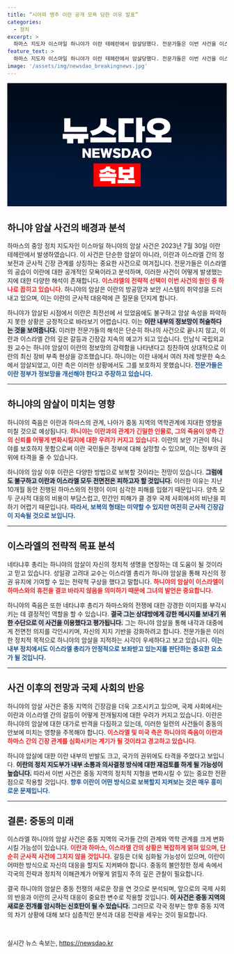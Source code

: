 ```yaml
---
title: “시아파 맹주 이란 공개 모욕 당한 이유 발표”
categories:
  - 정치
excerpt: >
  하마스 지도자 이스마일 하니야가 이란 테헤란에서 암살당했다. 전문가들은 이번 사건을 이스라엘의 정보전 승리로 해석하며, 하니야의 사망이 중동 정세에 미칠 영향을 분석했다. 이란의 보안 시스템의 허점과 네타냐후 총리의 정치적 전략이 주목받고 있다.
feature_text: >
  하마스 지도자 이스마일 하니야가 이란 테헤란에서 암살당했다. 전문가들은 이번 사건을 이스라엘의 정보전 승리로 해석하며, 하니야의 사망이 중동 정세에 미칠 영향을 분석했다. 이란의 보안 시스템의 허점과 네타냐후 총리의 정치적 전략이 주목받고 있다.
image: '/assets/img/newsdao_breakingnews.jpg'
---
```


<p><img src="/assets/img/newsdao_breakingnews.jpg" alt="pcversion 속보" /></p>

<h2 data-ke-size="size26">하니야 암살 사건의 배경과 분석</h2>

<p data-ke-size="size16">하마스의 중앙 정치 지도자인 이스마일 하니야의 암살 사건은 2023년 7월 30일 이란 테헤란에서 발생하였습니다. 이 사건은 단순한 암살이 아니라, 이란과 이스라엘 간의 정보전과 군사적 긴장 관계를 상징하는 중요한 사건으로 여겨집니다. 전문가들은 이스라엘의 공습이 이란에 대한 공개적인 모욕이라고 분석하며, 이러한 사건이 어떻게 발생했는지에 대한 다양한 해석이 존재합니다. <b><span style="color: #ee2323;">이스라엘의 전략적 선택이 이번 사건의 원인 중 하나로 꼽히고 있습니다.</span></b> 하니야의 암살은 이란의 방공망과 보안 시스템의 취약성을 드러내고 있으며, 이는 이란의 군사적 대응력에 큰 질문을 던지게 합니다.</p>

<p data-ke-size="size16">하니야가 암살된 시점에서 이란은 최전선에 서 있었음에도 불구하고 암살 속성을 파악하지 못한 상황은 긍정적으로 바라보기 어렵습니다. 이는 <b><span style="background-color: #21538527;">이란 내부의 정보망이 허술하다는 것을 보여줍니다.</span></b> 이러한 전문가들의 해석은 단순히 하나의 사건으로 끝나지 않고, 이란과 이스라엘 간의 깊은 갈등과 긴장감 지속의 예고가 되고 있습니다. 인남식 국립외교원 교수는 하니야 암살이 이란의 정보망의 강력함을 나타낸다고 칭찬하여 상대적으로 이란의 최신 장비 부족 현상을 강조했습니다. 하니야는 이란 내에서 여러 차례 방문한 숙소에서 암살되었고, 이란 측은 이러한 상황에서도 그를 보호하지 못했습니다. <b><span style="color: #1a5490;">전문가들은 이란 정부가 정보망을 개선해야 한다고 주장하고 있습니다.</span></b></p>

<hr>

<h2 data-ke-size="size26">하니야의 암살이 미치는 영향</h2>

<p data-ke-size="size16">하니야의 죽음은 이란과 하마스의 관계, 나아가 중동 지역의 역학관계에 지대한 영향을 미칠 것으로 예상됩니다. <b><span style="color: #ee2323;">하니야는 이란과의 관계가 긴밀한 인물로, 그의 죽음이 양측 간의 신뢰를 어떻게 변화시킬지에 대한 우려가 커지고 있습니다.</span></b> 이란의 보안 기관이 하니야를 보호하지 못함으로써 이란 국민들은 정부에 대해 실망할 수 있으며, 이는 정부의 권위에 타격을 줄 수 있습니다.</p>

<p data-ke-size="size16">하니야의 암살 이후 이란은 다양한 방법으로 보복할 것이라는 전망이 있습니다. <b><span style="background-color: #21538527;">그럼에도 불구하고 이란과 이스라엘 모두 전면전은 피하고자 할 것입니다.</span></b> 이러한 이유는 지난 10개월 동안 진행된 하마스와의 전쟁이 이미 심각한 피해를 입혔기 때문입니다. 양측 모두 군사적 대응의 비용이 부담스럽고, 민간인 피해가 클 경우 국제 사회에서의 비난을 피하기 어렵기 때문입니다. <b><span style="color: #1a5490;">따라서, 보복의 형태는 미약할 수 있지만 여전히 군사적 긴장감이 지속될 것으로 보입니다.</span></b></p>

<hr>

<h2 data-ke-size="size26">이스라엘의 전략적 목표 분석</h2>

<p data-ke-size="size16">네타냐후 총리는 하니야의 암살이 자신의 정치적 생명을 연장하는 데 도움이 될 것이라고 믿고 있습니다. 성일광 고려대 교수는 이스라엘 총리가 하니야 암살을 통해 자신의 정권 유지에 기여할 수 있는 전략적 구상을 했다고 말합니다. <b><span style="color: #ee2323;">하니야의 암살이 이스라엘이 하마스와의 휴전을 결코 바라지 않음을 의미하기 때문에 그녀의 발언은 중요합니다.</span></b></p>

<p data-ke-size="size16">하니야의 죽음은 또한 네타냐후 총리가 하마스와의 전쟁에 대한 강경한 이미지를 부각시키는 데 결정적인 역할을 할 수 있습니다. <b><span style="background-color: #21538527;">결국 그는 상대방에게 강한 메시지를 보내기 위한 수단으로 이 사건을 이용했다고 평가됩니다.</span></b> 그는 하니야 암살을 통해 내각과 대중에게 전면전 의지를 각인시키며, 자신의 지지 기반을 강화하려고 합니다. 전문가들은 이러한 정치적 목적으로 하니야의 암살을 지적하는 시각이 우세하다고 보고 있습니다. <b><span style="color: #1a5490;">이는 내부 정치에서도 이스라엘 총리가 안정적으로 보좌받고 있는지를 판단하는 중요한 요소가 될 것입니다.</span></b></p>

<hr>

<h2 data-ke-size="size26">사건 이후의 전망과 국제 사회의 반응</h2>

<p data-ke-size="size16">하니야의 암살 사건은 중동 지역의 긴장감을 더욱 고조시키고 있으며, 국제 사회에서는 이란과 이스라엘 간의 갈등이 어떻게 전개될지에 대한 우려가 커지고 있습니다. 이란은 하니야의 암살에 대한 대가로 반격을 다짐하고 있는데, 이러한 일련의 사건들이 중동의 안보에 미치는 영향을 주목해야 합니다. <b><span style="color: #ee2323;">이스라엘 및 미국 측은 하니야의 죽음이 이란과 하마스 간의 긴장 관계를 심화시키는 계기가 될 것이라고 경고하고 있습니다.</span></b></p>

<p data-ke-size="size16">하니야 암살에 대한 이란 내부의 반발도 크고, 국가의 권위에도 타격을 주었다고 보입니다. <b><span style="background-color: #21538527;">이란의 정치 지도부가 내부 소통과 의사결정 방식에 대한 재검토를 하게 될 가능성이 높습니다.</span></b> 따라서 이번 사건은 중동 지역의 정치적 지형을 변화시킬 수 있는 중요한 전환점으로 작용할 것입니다. <b><span style="color: #1a5490;">향후 이란이 어떤 방식으로 보복할지 지켜보는 것은 매우 흥미로운 문제입니다.</span></b></p>

<hr>

<h2 data-ke-size="size26">결론: 중동의 미래</h2>

<p data-ke-size="size16">이스라엘 하니야의 암살 사건은 중동 지역의 국가들 간의 관계와 역학 관계를 크게 변화시킬 가능성이 있습니다. <b><span style="color: #ee2323;">이란과 하마스, 이스라엘 간의 상황은 복잡하게 얽혀 있으며, 단순히 군사적 사건에 그치지 않을 것입니다.</span></b> 갈등은 더욱 심화될 가능성이 있으며, 이란이 어떠한 방식으로 자신의 대응을 할지도 지켜봐야 합니다. 중동의 불안정한 정세 속에서 각국의 전략과 정치적 이해관계가 어떻게 얽힐지 주의 깊은 관찰이 필요합니다.</p>

<p data-ke-size="size16">결국 하니야의 암살은 중동 전쟁의 새로운 장을 연 것으로 분석되며, 앞으로의 국제 사회의 반응과 이란의 군사적 대응이 중요한 변수로 작용할 것입니다. <b><span style="background-color: #21538527;">이 사건은 중동 지역의 새로운 전개를 암시하는 신호탄이 될 수 있습니다.</span></b> 그러므로 각국 정부는 향후 중동 지역의 차기 상황에 대해 보다 심층적인 분석과 대응 전략을 세우는 것이 필요합니다.</p>

<p data-ke-size="size16">&nbsp;</p>
실시간 뉴스 속보는, <a href="https://newsdao.kr" rel="dofollow">https://newsdao.kr</a>


